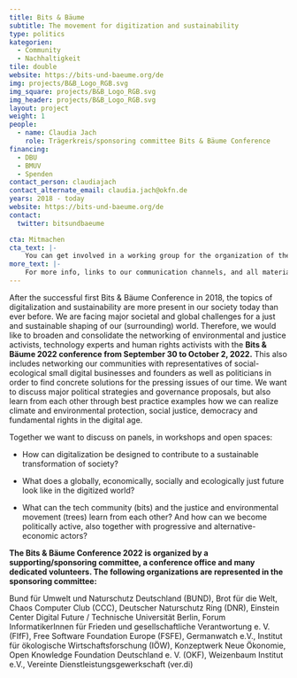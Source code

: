 ```yaml
---
title: Bits & Bäume
subtitle: The movement for digitization and sustainability 
type: politics
kategorien:
  - Community
  - Nachhaltigkeit
tile: double
website: https://bits-und-baeume.org/de
img: projects/B&B_Logo_RGB.svg
img_square: projects/B&B_Logo_RGB.svg
img_header: projects/B&B_Logo_RGB.svg
layout: project
weight: 1
people:
  - name: Claudia Jach
    role: Trägerkreis/sponsoring committee Bits & Bäume Conference
financing:
  - DBU
  - BMUV
  - Spenden
contact_person: claudiajach
contact_alternate_email: claudia.jach@okfn.de
years: 2018 - today
website: https://bits-und-baeume.org/de
contact:
  twitter: bitsundbaeume

cta: Mitmachen
cta_text: |-
    You can get involved in a working group for the organization of the next Bits & Bäume conference in fall 2022, join the community and network, and pursue your own Bits & Bäume activities. You can find all the information <a href="https://bits-und-baeume.org/de">here</a>.
more_text: |-
    For more info, links to our communication channels, and all materials, visit the <a href="https://bits-und-baeume.org/de">website</a> of Bits & Bäume.
---
```

After the successful first Bits & Bäume Conference in 2018, the topics of digitalization and sustainability are more present in our society today than ever before. We are facing major societal and global challenges for a just and sustainable shaping of our (surrounding) world. Therefore, we would like to broaden and consolidate the networking of environmental and justice activists, technology experts and human rights activists with the **Bits & Bäume 2022 conference from September 30 to October 2, 2022.** This also includes networking our communities with representatives of social-ecological small digital businesses and founders as well as politicians in order to find concrete solutions for the pressing issues of our time. We want to discuss major political strategies and governance proposals, but also learn from each other through best practice examples how we can realize climate and environmental protection, social justice, democracy and fundamental rights in the digital age. 

Together we want to discuss on panels, in workshops and open spaces:   
 
* How can digitalization be designed to contribute to a sustainable transformation of society?

* What does a globally, economically, socially and ecologically just future look like in the digitized world?

* What can the tech community (bits) and the justice and environmental movement (trees) learn from each other? And how can we become politically active, also together with progressive and alternative-economic actors?

**The Bits & Bäume Conference 2022 is organized by a supporting/sponsoring committee, a conference office and many dedicated volunteers. The following organizations are represented in the sponsoring committee:**

Bund für Umwelt und Naturschutz Deutschland (BUND), Brot für die Welt, Chaos Computer Club (CCC), Deutscher Naturschutz Ring (DNR), Einstein Center Digital Future / Technische Universität Berlin, Forum InformatikerInnen für Frieden und gesellschaftliche Verantwortung e. V. (FIfF), Free Software Foundation Europe (FSFE), Germanwatch e.V., Institut für ökologische Wirtschaftsforschung (IÖW), Konzeptwerk Neue Ökonomie, Open Knowledge Foundation Deutschland e. V. (OKF), Weizenbaum Institut e.V., Vereinte Dienstleistungsgewerkschaft (ver.di)
